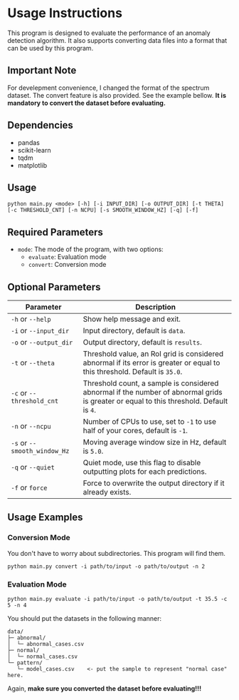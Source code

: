 # Usage Instructions
This program is designed to evaluate the performance of an anomaly detection algorithm. It also supports converting data files into a format that can be used by this program.

## Important Note
For develepment convenience, I changed the format of the spectrum dataset. The convert feature is also provided. See the example bellow.
**It is mandatory to convert the dataset before evaluating.**

## Dependencies
* pandas
* scikit-learn
* tqdm
* matplotlib

## Usage
```
python main.py <mode> [-h] [-i INPUT_DIR] [-o OUTPUT_DIR] [-t THETA] [-c THRESHOLD_CNT] [-n NCPU] [-s SMOOTH_WINDOW_HZ] [-q] [-f]
```

## Required Parameters
* `mode`: The mode of the program, with two options:
  * `evaluate`: Evaluation mode
  * `convert`: Conversion mode


## Optional Parameters
| Parameter | Description |
| --- | --- |
| `-h` or `--help` | Show help message and exit. |
| `-i` or `--input_dir` | Input directory, default is `data`. |
| `-o` or `--output_dir` | Output directory, default is `results`. |
| `-t` or `--theta` | Threshold value, an RoI grid is considered abnormal if its error is greater or equal to this threshold. Default is `35.0`. |
| `-c` or `--threshold_cnt` | Threshold count, a sample is considered abnormal if the number of abnormal grids is greater or equal to this threshold. Default is `4`. |
| `-n` or `--ncpu` | Number of CPUs to use, set to `-1` to use half of your cores, default is `-1`. |
| `-s` or `--smooth_window_Hz` | Moving average window size in Hz, default is `5.0`. |
| `-q` or `--quiet` | Quiet mode, use this flag to disable outputting plots for each predictions. |
| `-f` or `force` | Force to overwrite the output directory if it already exists. |


## Usage Examples
### Conversion Mode
You don't have to worry about subdirectories. This program will find them.
```
python main.py convert -i path/to/input -o path/to/output -n 2
```
### Evaluation Mode
```
python main.py evaluate -i path/to/input -o path/to/output -t 35.5 -c 5 -n 4
```
You should put the datasets in the following manner:
```
data/
├─ abnormal/
│  └─ abnormal_cases.csv
├─ normal/
│  └─ normal_cases.csv
└─ pattern/
   └─ model_cases.csv    <- put the sample to represent "normal case" here.
```
Again, **make sure you converted the dataset before evaluating!!!**
